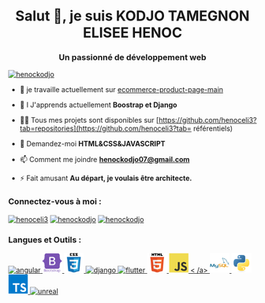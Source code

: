 <h1 align="center">Salut 👋, je suis KODJO TAMEGNON ELISEE HENOC</h1>
<h3 align="center">Un passionné de développement web</h3>

<p align="left"> <a href= "https://twitter.com/henockodjo" target="blank"><img src="https://img.shields.io/twitter/follow/henockodjo?logo=twitter&style=for-the-badge" alt= "henockodjo" /></a> </p>

- 🔭 je travaille actuellement sur [ecommerce-product-page-main](https://github.com/henoceli3/ecommerce-product-page-main)

- 🌱 I J'apprends actuellement **Boostrap et Django**

- 👨‍💻 Tous mes projets sont disponibles sur [https://github.com/henoceli3?tab=repositories](https://github.com/henoceli3?tab= référentiels)

- 💬 Demandez-moi **HTML&CSS&JAVASCRIPT**

- 📫 Comment me joindre **henockodjo07@gmail.com**

- ⚡ Fait amusant **Au départ, je voulais être architecte.**

<h3 align="left">Connectez-vous à moi :</h3>
<p align="left">
<a href="https://dev .to/henoceli3" target="blank"><img align="center" src="https://raw.githubusercontent.com/rahuldkjain/github-profile-readme-generator/master/src/images/icons/Social /devto.svg" alt="henoceli3" height="30" width="40" /></a>
<a href="https://twitter.com/henockodjo" target="blank"><img align ="center" src="https://raw.githubusercontent.com/rahuldkjain/github-profile-readme-generator/master/src/images/icons/Social/twitter.svg" alt="henockodjo" height="30 " largeur="40" /></a>
<a href="https://instagram.com/henockodjo" target="blank"><img align="center" src="https://raw.githubusercontent.com/rahuldkjain/github-profile-readme-generator /master/src/images/icons/Social/instagram.svg" alt="henockodjo" height="30" width="40" /></a>
</p>

<h3 align="left">Langues et Outils :</h3>
<p align="left"> <a href="https://angular.io" target="_blank" rel="noreferrer"> <img src="https://angular.io/assets/images/logos /angular/angular.svg" alt="angular" width="40" height="40"/> </a> <a href="https://getbootstrap.com" target="_blank" rel="noreferrer "> <img src="https://raw.githubusercontent.com/devicons/devicon/master/icons/bootstrap/bootstrap-plain-wordmark.svg" alt="bootstrap" width="40" height="40" /> </a> <a href="https://www.w3schools.com/css/" target="_blank" rel="noreferrer"> <img src="https://raw.githubusercontent.com/devicons/devicon/master/icons/css3/css3-original-wordmark.svg" alt="css3" width="40" height="40"/> </a> <a href="https : //www.djangoproject.com/" target="_blank" rel="noreferrer"> <img src="https://cdn.worldvectorlogo.com/logos/django.svg" alt="django" width="40 " height="40"/> </a> <a href="https://flutter.dev" target="_blank" rel="noreferrer"> <img src="https://www.vectorlogo.zone /logos/flutterio/flutterio-icon.svg" alt="flutter" width="40" height="40"/> </a> <a href="https://www.w3.org/html/"target="_blank" rel="noreferrer"> <img src="https://raw.githubusercontent.com/devicons/devicon/master/icons/html5/html5-original-wordmark.svg" alt="html5" largeur ="40" height="40"/> </a> <a href="https://developer.mozilla.org/en-US/docs/Web/JavaScript" target="_blank" rel="noreferrer" > <img src="https://raw.githubusercontent.com/devicons/devicon/master/icons/javascript/javascript-original.svg" alt="javascript" width="40" height="40"/> < /a> <a href="https://www.mysql.com/" target="_blank" rel="noreferrer"> <img src="https://raw.githubusercontent.com/devicons/devicon/master/icons/mysql/mysql-original-wordmark.svg" alt="mysql" width="40" height="40"/> </a> <a href="https:// www.python.org" target="_blank" rel="noreferrer"> <img src="https://raw.githubusercontent.com/devicons/devicon/master/icons/python/python-original.svg" alt= "python" width="40" height="40"/> </a> <a href="https://www.typescriptlang.org/" target="_blank" rel="noreferrer"> <img src= "https://raw.githubusercontent.com/devicons/devicon/master/icons/typescript/typescript-original.svg" alt="typescript" width="40" height="40"/> </a><a href="https://unrealengine.com/" target="_blank" rel="noreferrer"> <img src="https://raw.githubusercontent.com/kenangundogan/fontisto/036b7eca71aab1bef8e6a0518f7329f13ed62f6b/icons/svg/ marque/unreal-engine.svg" alt="unreal" width="40" height="40"/> </a> </p>
